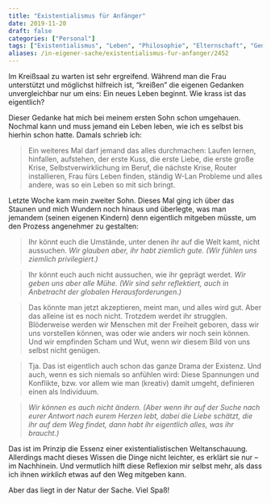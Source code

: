```yaml
---
title: "Existentialismus für Anfänger"
date: 2019-11-20
draft: false
categories: ["Personal"]
tags: ["Existentialismus", "Leben", "Philosophie", "Elternschaft", "Gedanken"]
aliases: /in-eigener-sache/existentialismus-fur-anfanger/2452
---
```


Im Kreißsaal zu warten ist sehr ergreifend. Während man die Frau unterstützt und möglichst hilfreich ist, “kreißen” die eigenen Gedanken unvergleichbar nur um eins: Ein neues Leben beginnt. Wie krass ist das eigentlich?

Dieser Gedanke hat mich bei meinem ersten Sohn schon umgehauen. Nochmal kann und muss jemand ein Leben leben, wie ich es selbst bis hierhin schon hatte. Damals schrieb ich:

> Ein weiteres Mal darf jemand das alles durchmachen: Laufen lernen, hinfallen, aufstehen, der erste Kuss, die erste Liebe, die erste große Krise, Selbstverwirklichung im Beruf, die nächste Krise, Router installieren, Frau fürs Leben finden, ständig W-Lan Probleme und alles andere, was so ein Leben so mit sich bringt.

Letzte Woche kam mein zweiter Sohn. Dieses Mal ging ich über das Staunen und mich Wundern noch hinaus und überlegte, was man jemandem (seinen eigenen Kindern) denn eigentlich mitgeben müsste, um den Prozess angenehmer zu gestalten:

> Ihr könnt euch die Umstände, unter denen ihr auf die Welt kamt, nicht aussuchen.
> _Wir glauben aber, ihr habt ziemlich gute. (Wir fühlen uns ziemlich privilegiert.)_

> Ihr könnt euch auch nicht aussuchen, wie ihr geprägt werdet.
> _Wir geben uns aber alle Mühe. (Wir sind sehr reflektiert, auch in Anbetracht der globalen Herausforderungen.)_

> Das könnte man jetzt akzeptieren, meint man, und alles wird gut. Aber das alleine ist es noch nicht. Trotzdem werdet ihr strugglen. Blöderweise werden wir Menschen mit der Freiheit geboren, dass wir uns vorstellen können, was oder wie anders wir noch sein können. Und wir empfinden Scham und Wut, wenn wir diesem Bild von uns selbst nicht genügen.

> Tja. Das ist eigentlich auch schon das ganze Drama der Existenz. Und auch, wenn es sich niemals so anfühlen wird: Diese Spannungen und Konflikte, bzw. vor allem wie man (kreativ) damit umgeht, definieren einen als Individuum.

> _Wir können es auch nicht ändern. (Aber wenn ihr auf der Suche nach eurer Antwort nach eurem Herzen lebt, dabei die Liebe schätzt, die ihr auf dem Weg findet, dann habt ihr eigentlich alles, was ihr braucht.)_

Das ist im Prinzip die Essenz einer existentialistischen Weltanschauung. Allerdings macht dieses Wissen die Dinge nicht leichter, es erklärt sie nur – im Nachhinein. Und vermutlich hilft diese Reflexion mir selbst mehr, als dass ich ihnen _wirklich_ etwas auf den Weg mitgeben kann.

Aber das liegt in der Natur der Sache. Viel Spaß!
